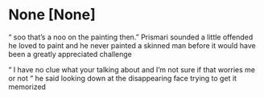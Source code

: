 # None [None]
“ soo that’s a noo on the painting then.” Prismari sounded a little offended he loved to paint and he never painted a skinned man before it would have been a greatly appreciated challenge 

“ I have no clue what your talking about and I’m not sure if that worries me or not “ he said looking down at the disappearing face trying to get it memorized
